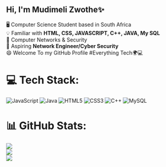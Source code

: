 ## Hi, I'm Mudimeli Zwothe✨

🖥️ Computer Science Student based in South Africa<br/>
💡 Familiar with **HTML, CSS, JAVASCRIPT, C++, JAVA, My SQL**<br/>
🔏 Computer Networks & Security<br/>
🚀 Aspiring **Network Engineer/Cyber Security**<br/>
😄 Welcome To my GitHub Profile #Everything Tech🌍💻<br/>




# 💻 Tech Stack:
![JavaScript](https://img.shields.io/badge/javascript-%23323330.svg?style=for-the-badge&logo=javascript&logoColor=%23F7DF1E) ![Java](https://img.shields.io/badge/java-%23ED8B00.svg?style=for-the-badge&logo=openjdk&logoColor=white) ![HTML5](https://img.shields.io/badge/html5-%23E34F26.svg?style=for-the-badge&logo=html5&logoColor=white) ![CSS3](https://img.shields.io/badge/css3-%231572B6.svg?style=for-the-badge&logo=css3&logoColor=white) ![C++](https://img.shields.io/badge/c++-%2300599C.svg?style=for-the-badge&logo=c%2B%2B&logoColor=white) ![MySQL](https://img.shields.io/badge/mysql-4479A1.svg?style=for-the-badge&logo=mysql&logoColor=white)
# 📊 GitHub Stats:
![](https://github-readme-stats.vercel.app/api?username=Mudimeli&theme=merko&hide_border=false&include_all_commits=false&count_private=false)<br/>
![](https://nirzak-streak-stats.vercel.app/?user=Mudimeli&theme=merko&hide_border=false)<br/>
![](https://github-readme-stats.vercel.app/api/top-langs/?username=Mudimeli&theme=merko&hide_border=false&include_all_commits=false&count_private=false&layout=compact)
